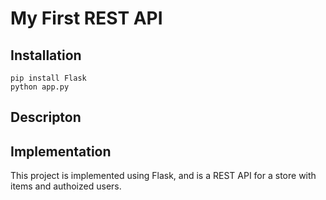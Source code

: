 # My First REST API

## Installation

```
pip install Flask
python app.py
```

## Descripton


## Implementation

This project is implemented using Flask, and is a REST API for a store with items and authoized users.
